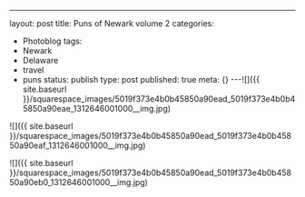 ---
layout: post
title: Puns of Newark volume 2
categories:
- Photoblog
tags:
- Newark
- Delaware
- travel
- puns
status: publish
type: post
published: true
meta: {}
---![]({{ site.baseurl }}/squarespace_images/5019f373e4b0b45850a90ead_5019f373e4b0b45850a90eae_1312646001000__img.jpg)
  

  
   
![]({{ site.baseurl }}/squarespace_images/5019f373e4b0b45850a90ead_5019f373e4b0b45850a90eaf_1312646001000__img.jpg)
  

  
   
![]({{ site.baseurl }}/squarespace_images/5019f373e4b0b45850a90ead_5019f373e4b0b45850a90eb0_1312646001000__img.jpg)

